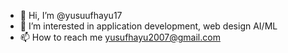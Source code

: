 - 👋 Hi, I’m @yusuufhayu17
- 👀 I’m interested in application development, web design AI/ML 
- 📫 How to reach me yusufhayu2007@gmail.com

<!---
yusuufhayu17/yusuufhayu17 is a ✨ special ✨ repository because its `README.md` (this file) appears on your GitHub profile.
You can click the Preview link to take a look at your changes.
--->
